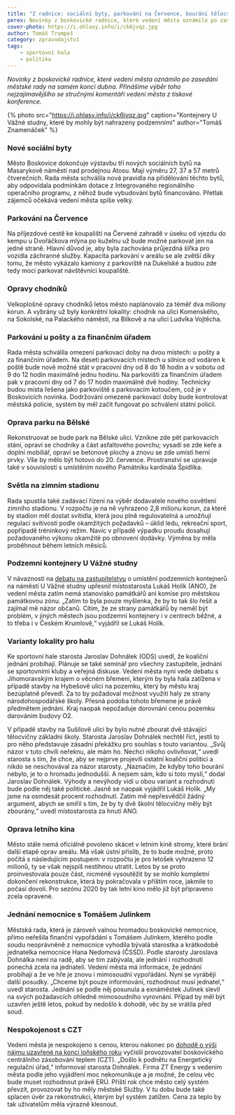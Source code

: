 ```yaml
---
title: "Z radnice: sociální byty, parkování na Července, bourání tělocvičen"
perex: Novinky z boskovické radnice, které vedení města oznámilo po zasedání městské rady na samém konci dubna.
cover-photo: https://i.ohlasy.info/i/ck6jvqz.jpg
author: Tomáš Trumpeš
category: zpravodajství
tags:
    - sportovní hala
    - politika
---
```


*Novinky z boskovické radnice, které vedení města oznámilo po zasedání městské rady na samém konci dubna. Přinášíme výběr toho nejzajímavějšího se stručnými komentáři vedení města z tiskové konference.*

{% photo src="https://i.ohlasy.info/i/ck6jvqz.jpg" caption="Kontejnery U Vážné studny, které by mohly být nahrazeny podzemními" author="Tomáš Znamenáček" %}

### Nové sociální byty

Město Boskovice dokončuje výstavbu tří nových sociálních bytů na Masarykově náměstí nad prodejnou Atosu. Mají výměru 27, 37 a 57 metrů čtverečních. Rada města schválila nová pravidla na přidělování těchto bytů, aby odpovídala podmínkám dotace z Integrovaného regionálního operačního programu, z něhož bude vybudování bytů financováno. Přetlak zájemců očekává vedení města spíše velký.

### Parkování na Července

Na příjezdové cestě ke koupališti na Červené zahradě v úseku od vjezdu do kempu u Dvořáčkova mlýna po kuželnu už bude možné parkovat jen na jedné straně. Hlavní důvod je, aby byla zachována průjezdná šířka pro vozidla záchranné služby. Kapacita parkování v areálu se ale zvětší díky tomu, že město vykázalo kamiony z parkoviště na Dukelské a budou zde tedy moci parkovat návštěvníci koupaliště.

### Opravy chodníků

Velkoplošné opravy chodníků letos město naplánovalo za téměř dva miliony korun. A vybrány už byly konkrétní lokality: chodník na ulici Komenského, na Sokolské, na Palackého náměstí, na Bílkově a na ulici Ludvíka Vojtěcha.

### Parkování u pošty a za finančním úřadem

Rada města schválila omezení parkovací doby na dvou místech: u pošty a za finančním úřadem. Na deseti parkovacích místech u silnice od vodáren k poště bude nově možné stát v pracovní dny od 8 do 18 hodin a v sobotu od 9 do 12 hodin maximálně jednu hodinu. Na parkovišti za finančním úřadem pak v pracovní dny od 7 do 17 hodin maximálně dvě hodiny. Technicky budou místa řešena jako parkoviště s parkovacím kotoučem, což je v Boskovicích novinka. Dodržování omezené parkovací doby bude kontrolovat městská policie, systém by měl začít fungovat po schválení státní policií.

### Oprava parku na Bělské

Rekonstruovat se bude park na Bělské ulici. Vznikne zde pět parkovacích stání, opraví se chodníky a část asfaltového povrchu; vysadí se zde keře a doplní mobiliář, opraví se betonové plochy a znovu se zde umístí herní prvky. Vše by mělo být hotovo do 20. července. Prostranství se upravuje také v souvislosti s umístěním nového Památníku kardinála Špidlíka.

### Světla na zimním stadionu

Rada spustila také zadávací řízení na výběr dodavatele nového osvětlení zimního stadionu. V rozpočtu je na ně vyhrazeno 2,8 milionu korun, za které by stadion měl dostat svítidla, která jsou plně regulovatelná a umožňují regulaci svítivosti podle okamžitých požadavků – úklid ledu, rekreační sport, popřípadě tréninkový režim. Navíc v případě výpadku proudu dosahují požadovaného výkonu okamžitě po obnovení dodávky. Výměna by měla proběhnout během letních měsíců.

### Podzemní kontejnery U Vážné studny

V návaznosti na [debatu na zastupitelstvu](https://ohlasy.info/clanky/2019/04/zastupitelstvo.html) o umístění podzemních kontejnerů na náměstí U Vážné studny upřesnil místostarosta Lukáš Holík (ANO), že vedení města zatím nemá stanovisko památkářů ani komise pro městskou památkovou zónu. „Zatím to byla pouze myšlenka, že by to tak šlo řešit a zajímal mě názor občanů. Cítím, že ze strany památkářů by neměl být problém, v jiných městech jsou podzemní kontejnery i v centrech běžné, a to třeba i v Českém Krumlově,“ vyjádřil se Lukáš Holík.

### Varianty lokality pro halu

Ke sportovní hale starosta Jaroslav Dohnálek (ODS) uvedl, že koaliční jednání probíhají. Plánuje se také seminář pro všechny zastupitele, jednání se sportovními kluby a veřejná diskuse. Vedení města nyní vede debatu s Jihomoravským krajem o věcném břemeni, kterým by byla hala zatížena v případě stavby na Hybešově ulici na pozemku, který by městu kraj bezúplatně převedl. Za to by požadoval možnost využití haly ze strany národohospodářské školy. Přesná podoba tohoto břemene je právě předmětem jednání. Kraj naopak nepožaduje dorovnání cenou pozemku darováním budovy O2.

V případě stavby na Sušilově ulici by bylo nutné zbourat dvě stávající tělocvičny základní školy. Starosta Jaroslav Dohnálek nechtěl říct, jestli to pro něho představuje zásadní překážku pro souhlas s touto variantou. „Svůj názor v tuto chvíli neřeknu, ale mám ho. Nechci nikoho ovlivňovat,“ uvedl starosta s tím, že chce, aby se nejprve projevili ostatní koaliční politici a nikdo se neschovával za názor starosty. „Naznačím, že kdyby toho bourání nebylo, je to o hromadu jednodušší. A nejsem sám, kdo si toto myslí,“ dodal Jaroslav Dohnálek. Výhody a nevýhody vidí u obou variant a rozhodnutí bude podle něj také politické. Jasně se naopak vyjádřil Lukáš Holík. „My jsme na osmdesát procent rozhodnutí. Zatím mě nepřesvědčil žádný argument, abych se smířil s tím, že by ty dvě školní tělocvičny měly být zbourány,“ uvedl místostarosta za hnutí ANO.

### Oprava letního kina

Město stále nemá oficiálně povoleno skácet v letním kině stromy, které brání další etapě oprav areálu. Má však ústní příslib, že to bude možné, proto počítá s následujícím postupem: v rozpočtu je pro letošek vyhrazeno 12 milionů, ty se však nejspíš nestihnou utratit. Letos by se proto proinvestovala pouze část, nicméně vysoutěžit by se mohlo kompletní dokončení rekonstrukce, která by pokračovala v příštím roce, jakmile to počasí dovolí. Pro sezónu 2020 by tak letní kino mělo již být připraveno zcela opravené.

### Jednání nemocnice s Tomášem Julínkem

Městská rada, která je zároveň valnou hromadou boskovické nemocnice, přímo neřešila finanční vypořádání s Tomášem Julínkem, kterého podle soudu neoprávněně z nemocnice vyhodila bývalá starostka a krátkodobě jednatelka nemocnice Hana Nedomová (ČSSD). Podle starosty Jaroslava Dohnálka není na radě, aby se tím zabývala, ale jednání i rozhodnutí ponechá zcela na jednateli. Vedení města má informace, že jednání probíhají a že ve hře je znovu i mimosoudní vypořádání. Nyní se vyrábějí další posudky. „Chceme být pouze informování, rozhodnout musí jednatel,“ uvedl starosta. Jednání se podle něj posunula a exnáměstek Julínek slevil na svých požadavcích ohledně mimosoudního vyrovnání. Případ by měl být uzavřen ještě letos, pokud by nedošlo k dohodě, věc by se vrátila před soud.

### Nespokojenost s CZT

Vedení města je nespokojeno s cenou, kterou nakonec po [dohodě o výši nájmu uzavřené na konci loňského roku](https://ohlasy.info/clanky/2018/12/cena-tepla.html) vyčíslil provozovatel boskovického centrálního zásobování teplem (CZT). „Došlo k podnětu na Energetický regulační úřad,“ informoval starosta Dohnálek. Firma ZT Energy s vedením města podle jeho vyjádření moc nekomunikuje a je možné, že celou věc bude muset rozhodnout právě ERÚ. Příští rok chce město celý systém převzít, provozovat by ho měly městské Služby. V tu dobu bude také splacen úvěr za rekonstrukci, kterým byl systém zatížen. Cena za teplo by tak uživatelům měla výrazně klesnout.
